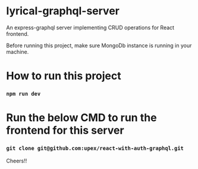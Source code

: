 # lyrical-graphql-server
An express-graphql server implementing CRUD operations for React frontend.

Before running this project, make sure MongoDb instance is running in your machine.

# How to run this project

### `npm run dev`

# Run the below CMD to run the frontend for this server

### `git clone git@github.com:upex/react-with-auth-graphql.git`

Cheers!!
